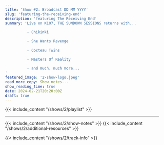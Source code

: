```yaml
---
title: 'Show #2: Broadcast DD MM YYYY'
slug: 'featuring-the-receiving-end'
description: 'featuring The Receiving End'
summary: 'Live on K107, THE SUNDOWN SESSIONS returns with...
 
          - Chikinki
                 
          - She Wants Revenge
          
          - Cocteau Twins
          
          - Masters Of Reality
          
          - and much, much more...
'
featured_image: '2-show-logo.jpeg'
read_more_copy: Show notes...
show_reading_time: true
date: 2024-02-21T20:20:00Z
draft: true
---
```

{{< include_content "/shows/2/playlist" >}}

---


{{< include_content "/shows/2/show-notes" >}}
{{< include_content "/shows/2/additional-resources" >}}



{{< include_content "/shows/2/track-info" >}}